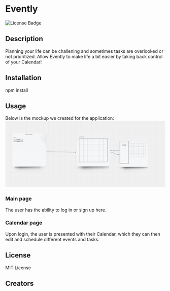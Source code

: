 # Evently

![License Badge](https://img.shields.io/github/license/)

## Description

Planning your life can be challening and sometimes tasks are overlooked or not prioritized. Allow Evently to make life a bit easier by taking back control of your Calendar! 

## Installation

npm install

## Usage

Below is the mockup we created for the application: 
![Mockup](/cool-events-app/client/src/assets/mockup/EventlyMock.png)

### Main page

The user has the ability to log in or sign up here. 

### Calendar page

Upon login, the user is presented with their Calendar, which they can then edit and schedule different events and tasks.

## License 

MIT License

## Creators